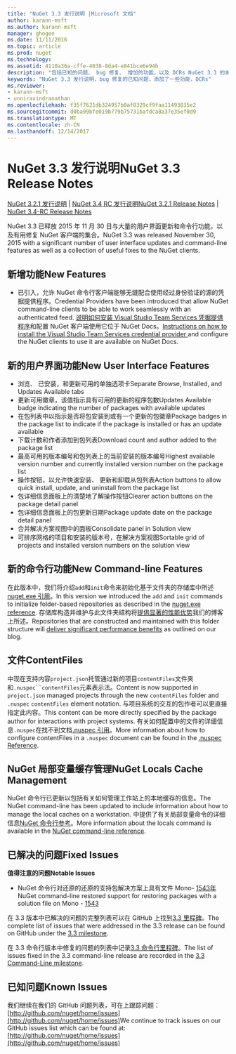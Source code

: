 ```yaml
---
title: "NuGet 3.3 发行说明 |Microsoft 文档"
author: karann-msft
ms.author: karann-msft
manager: ghogen
ms.date: 11/11/2016
ms.topic: article
ms.prod: nuget
ms.technology: 
ms.assetid: 4110a36a-cffe-4038-8da4-e841bce6e94b
description: "包括已知的问题、 bug 修复、 增加的功能，以及 DCRs NuGet 3.3 的发行说明。"
keywords: "NuGet 3.3 发行说明，bug 修复的已知问题，添加了一些功能，DCRs"
ms.reviewer:
- karann-msft
- unniravindranathan
ms.openlocfilehash: f35f7621db324957b0af8329cf9faa11493835e2
ms.sourcegitcommit: d0ba99bfe019b779b75731bafdca8a37e35ef0d9
ms.translationtype: MT
ms.contentlocale: zh-CN
ms.lasthandoff: 12/14/2017
---
```

# <a name="nuget-33-release-notes"></a><span data-ttu-id="092e3-104">NuGet 3.3 发行说明</span><span class="sxs-lookup"><span data-stu-id="092e3-104">NuGet 3.3 Release Notes</span></span>

<span data-ttu-id="092e3-105">[NuGet 3.2.1 发行说明](../release-notes/nuget-3.2.1.md) | [NuGet 3.4 RC 发行说明](../release-notes/nuget-3.4-RC.md)</span><span class="sxs-lookup"><span data-stu-id="092e3-105">[NuGet 3.2.1 Release Notes](../release-notes/nuget-3.2.1.md) | [NuGet 3.4-RC Release Notes](../release-notes/nuget-3.4-RC.md)</span></span>

<span data-ttu-id="092e3-106">NuGet 3.3 已释放 2015 年 11 月 30 日与大量的用户界面更新和命令行功能，以及有用修复 NuGet 客户端的集合。</span><span class="sxs-lookup"><span data-stu-id="092e3-106">NuGet 3.3 was released November 30, 2015 with a significant number of user interface updates and command-line features as well as a collection of useful fixes to the NuGet clients.</span></span>

## <a name="new-features"></a><span data-ttu-id="092e3-107">新增功能</span><span class="sxs-lookup"><span data-stu-id="092e3-107">New Features</span></span>

* <span data-ttu-id="092e3-108">已引入，允许 NuGet 命令行客户端能够无缝配合使用经过身份验证的源的凭据提供程序。</span><span class="sxs-lookup"><span data-stu-id="092e3-108">Credential Providers have been introduced that allow NuGet command-line clients to be able to work seamlessly with an authenticated feed.</span></span> <span data-ttu-id="092e3-109">[说明如何安装 Visual Studio Team Services 凭据提供程序](../API/nuget-exe-Credential-Providers.md)和配置 NuGet 客户端使用它位于 NuGet Docs。</span><span class="sxs-lookup"><span data-stu-id="092e3-109">[Instructions on how to install the Visual Studio Team Services credential provider ](../API/nuget-exe-Credential-Providers.md) and configure the NuGet clients to use it are available on NuGet Docs.</span></span>

## <a name="new-user-interface-features"></a><span data-ttu-id="092e3-110">新的用户界面功能</span><span class="sxs-lookup"><span data-stu-id="092e3-110">New User Interface Features</span></span>

* <span data-ttu-id="092e3-111">浏览、 已安装，和更新可用的单独选项卡</span><span class="sxs-lookup"><span data-stu-id="092e3-111">Separate Browse, Installed, and Updates Available tabs</span></span>
* <span data-ttu-id="092e3-112">更新可用徽章，该值指示具有可用的更新的程序包数</span><span class="sxs-lookup"><span data-stu-id="092e3-112">Updates Available badge indicating the number of packages with available updates</span></span>
* <span data-ttu-id="092e3-113">在包列表中以指示是否将包安装到或有一个更新的包徽章</span><span class="sxs-lookup"><span data-stu-id="092e3-113">Package badges in the package list to indicate if the package is installed or has an update available</span></span>
* <span data-ttu-id="092e3-114">下载计数和作者添加到包列表</span><span class="sxs-lookup"><span data-stu-id="092e3-114">Download count and author added to the package list</span></span>
* <span data-ttu-id="092e3-115">最高可用的版本编号和包列表上的当前安装的版本编号</span><span class="sxs-lookup"><span data-stu-id="092e3-115">Highest available version number and currently installed version number on the package list</span></span>
* <span data-ttu-id="092e3-116">操作按钮，以允许快速安装、 更新和卸载从包列表</span><span class="sxs-lookup"><span data-stu-id="092e3-116">Action buttons to allow quick install, update, and uninstall from the package list</span></span>
* <span data-ttu-id="092e3-117">包详细信息面板上的清楚地了解操作按钮</span><span class="sxs-lookup"><span data-stu-id="092e3-117">Clearer action buttons on the package detail panel</span></span>
* <span data-ttu-id="092e3-118">包详细信息面板上的包更新日期</span><span class="sxs-lookup"><span data-stu-id="092e3-118">Package update date on the package detail panel</span></span>
* <span data-ttu-id="092e3-119">合并解决方案视图中的面板</span><span class="sxs-lookup"><span data-stu-id="092e3-119">Consolidate panel in Solution view</span></span>
* <span data-ttu-id="092e3-120">可排序网格的项目和安装的版本号，在解决方案视图</span><span class="sxs-lookup"><span data-stu-id="092e3-120">Sortable grid of projects and installed version numbers on the solution view</span></span>

## <a name="new-command-line-features"></a><span data-ttu-id="092e3-121">新的命令行功能</span><span class="sxs-lookup"><span data-stu-id="092e3-121">New Command-line Features</span></span>

<span data-ttu-id="092e3-122">在此版本中，我们将介绍`add`和`init`命令来初始化基于文件夹的存储库中所述[nuget.exe 引用](../tools/nuget-exe-cli-reference.md)。</span><span class="sxs-lookup"><span data-stu-id="092e3-122">In this version we introduced the `add` and `init` commands to initialize folder-based repositories as described in the [nuget.exe reference](../tools/nuget-exe-cli-reference.md).</span></span> <span data-ttu-id="092e3-123">存储库构造并维护与此文件夹结构将[提供显著的性能优势](http://blog.nuget.org/20150922/Accelerate-Package-Source.html)我们的博客上所述。</span><span class="sxs-lookup"><span data-stu-id="092e3-123">Repositories that are constructed and maintained with this folder structure will [deliver significant performance benefits](http://blog.nuget.org/20150922/Accelerate-Package-Source.html) as outlined on our blog.</span></span>

## <a name="contentfiles"></a><span data-ttu-id="092e3-124">文件</span><span class="sxs-lookup"><span data-stu-id="092e3-124">ContentFiles</span></span>

<span data-ttu-id="092e3-125">中现在支持内容`project.json`托管通过新的项目`contentFiles`文件夹和`.nuspec``contentFiles`元素表示法。</span><span class="sxs-lookup"><span data-stu-id="092e3-125">Content is now supported in `project.json` managed projects through the new `contentFiles` folder and `.nuspec` `contentFiles` element notation.</span></span>  <span data-ttu-id="092e3-126">与项目系统的交互的包作者可以更直接指定此内容。</span><span class="sxs-lookup"><span data-stu-id="092e3-126">This content can be more directly specified by the package author for interactions with project systems.</span></span>  <span data-ttu-id="092e3-127">有关如何配置中的文件的详细信息`.nuspec`在找不到文档[.nuspec 引用](../schema/nuspec.md)。</span><span class="sxs-lookup"><span data-stu-id="092e3-127">More information about how to configure contentFiles in a `.nuspec` document can be found in the [.nuspec Reference](../schema/nuspec.md).</span></span>

## <a name="nuget-locals-cache-management"></a><span data-ttu-id="092e3-128">NuGet 局部变量缓存管理</span><span class="sxs-lookup"><span data-stu-id="092e3-128">NuGet Locals Cache Management</span></span>

<span data-ttu-id="092e3-129">NuGet 命令行已更新以包括有关如何管理工作站上的本地缓存的信息。</span><span class="sxs-lookup"><span data-stu-id="092e3-129">The NuGet command-line has been updated to include information about how to manage the local caches on a workstation.</span></span>  <span data-ttu-id="092e3-130">中提供了有关局部变量命令的详细信息[NuGet 命令行参考](../tools/cli-ref-locals.md)。</span><span class="sxs-lookup"><span data-stu-id="092e3-130">More information about the locals command is available in the [NuGet command-line reference](../tools/cli-ref-locals.md).</span></span>

## <a name="fixed-issues"></a><span data-ttu-id="092e3-131">已解决的问题</span><span class="sxs-lookup"><span data-stu-id="092e3-131">Fixed Issues</span></span>

<span data-ttu-id="092e3-132">**值得注意的问题**</span><span class="sxs-lookup"><span data-stu-id="092e3-132">**Notable Issues**</span></span>

* <span data-ttu-id="092e3-133">NuGet 命令行对还原的还原的支持包解决方案上具有文件 Mono- [1543年](https://github.com/NuGet/Home/issues/1543)</span><span class="sxs-lookup"><span data-stu-id="092e3-133">NuGet command-line restored support for restoring packages with a solution file on Mono - [1543](https://github.com/NuGet/Home/issues/1543)</span></span>

<span data-ttu-id="092e3-134">在 3.3 版本中已解决的问题的完整列表可以在 GitHub 上找到[3.3 里程碑](https://github.com/NuGet/Home/issues?q=is%3Aissue+milestone%3A3.3.0+is%3Aclosed)。</span><span class="sxs-lookup"><span data-stu-id="092e3-134">The complete list of issues that were addressed in the 3.3 release can be found on GitHub under the [3.3 milestone](https://github.com/NuGet/Home/issues?q=is%3Aissue+milestone%3A3.3.0+is%3Aclosed).</span></span>

<span data-ttu-id="092e3-135">在 3.3 命令行版本中修复的问题的列表中记录[3.3 命令行里程碑](https://github.com/NuGet/Home/issues?q=is%3Aissue+is%3Aclosed+milestone%3A3.3.0-commandline)。</span><span class="sxs-lookup"><span data-stu-id="092e3-135">The list of issues fixed in the 3.3 command-line release are recorded in the [3.3 Command-Line milestone](https://github.com/NuGet/Home/issues?q=is%3Aissue+is%3Aclosed+milestone%3A3.3.0-commandline).</span></span>

## <a name="known-issues"></a><span data-ttu-id="092e3-136">已知问题</span><span class="sxs-lookup"><span data-stu-id="092e3-136">Known Issues</span></span>

<span data-ttu-id="092e3-137">我们继续在我们的 GitHub 问题列表，可在上跟踪问题： [http://github.com/nuget/home/issues](http://github.com/nuget/home/issues)</span><span class="sxs-lookup"><span data-stu-id="092e3-137">We continue to track issues on our GitHub issues list which can be found at: [http://github.com/nuget/home/issues](http://github.com/nuget/home/issues)</span></span>